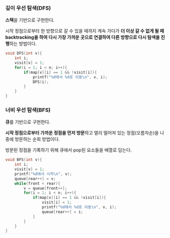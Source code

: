### 깊이 우선 탐색(DFS)
**스택**을 기반으로 구현한다.

시작 정점으로부터 한 방향으로 갈 수 있을 때까지 계속 가다가 **더 이상 갈 수 없게 될 때 backtracking을 하여 다시 가장 가까운 곳으로 연결하여 다른 방향으로 다시 탐색을 진행**하는 방법이다.


```c
void DFS(int v){
    int i;
    visit[v] = 1;
    for(i = 1; i < n; i++){
        if(map[v][i] == 1 && !visit[i]){
            printf("%d에서 %d로 이동\n", v, i);
            DFS(i);
        }
    }
}
```
### 너비 우선 탐색(BFS)
**큐**를 기반으로 구현한다.

**시작 정점으로부터 가까운 정점을 먼저 방문**하고 멀리 떨어져 있는 정점(오름차순)을 나중에 방문하는 순회 방법이다.

방문된 정점을 기록하기 위해 큐에서 pop된 요소들을 배열로 담는다.

```c
void BFS(int v){
    int i;
    visit[v] = 1;
    printf("%d에서 시작\n", v);
    queue[rear++] = v;
    while(front < rear){
        v = queue[front++];
        for(i = 1; i < n; i++){
            if(map[v][i] == 1 && !visit[i]){
                visit[i] = 1;
                printf("%d에서 %d로 이동\n", v, i);
                queue[rear++] = i;
            }
        }
    }
}
```